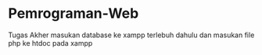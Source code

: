 # Pemrograman-Web
Tugas Akher
masukan database ke xampp terlebuh dahulu dan masukan file php ke htdoc pada xampp
